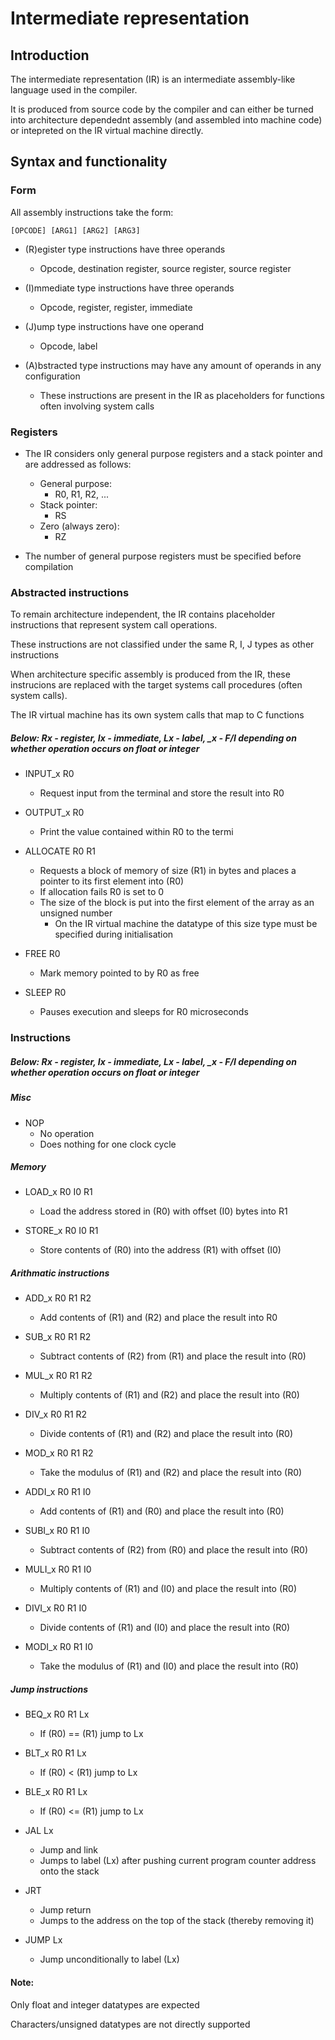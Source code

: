
# Intermediate representation


## Introduction

The intermediate representation (IR) is an intermediate assembly-like language used in the compiler.


It is produced from source code by the compiler and can either be turned into architecture dependednt assembly (and assembled into machine code) or intepreted on the IR virtual machine directly.




## Syntax and functionality


### Form
All assembly instructions take the form:

    [OPCODE] [ARG1] [ARG2] [ARG3]

- (R)egister type instructions have three operands
    - Opcode, destination register, source register, source register

- (I)mmediate type instructions have three operands
    - Opcode, register, register, immediate

- (J)ump type instructions have one operand
    - Opcode, label

- (A)bstracted type instructions may have any amount of operands in any configuration
    - These instructions are present in the IR as placeholders for functions often involving system calls


### Registers

- The IR considers only general purpose registers and a stack pointer and are addressed as follows:
    - General purpose: 
        - R0, R1, R2, ...
    - Stack pointer:
        - RS
    - Zero (always zero):
        - RZ

- The number of general purpose registers must be specified before compilation



### Abstracted instructions

To remain architecture independent, the IR contains placeholder instructions that represent system call operations.

These instructions are not classified under the same R, I, J types as other instructions

When architecture specific assembly is produced from the IR, these instrucions are replaced with the target systems call procedures (often system calls).

The IR virtual machine has its own system calls that map to C functions


##### Below: Rx - register, Ix - immediate, Lx - label, _x - F/I depending on whether operation occurs on float or integer

- INPUT_x R0

    - Request input from the terminal and store the result into R0


- OUTPUT_x R0

    - Print the value contained within R0 to the termi

- ALLOCATE R0 R1

    - Requests a block of memory of size (R1) in bytes and places a pointer to its first element into (R0)
    - If allocation fails R0 is set to 0
    - The size of the block is put into the first element of the array as an unsigned number
        - On the IR virtual machine the datatype of this size type must be specified during initialisation

- FREE R0

    - Mark memory pointed to by R0 as free

- SLEEP R0

    - Pauses execution and sleeps for R0 microseconds


### Instructions


##### Below: Rx - register, Ix - immediate, Lx - label, _x - F/I depending on whether operation occurs on float or integer



##### Misc

- NOP
    - No operation
    - Does nothing for one clock cycle


##### Memory

- LOAD_x R0 I0 R1
    - Load the address stored in (R0) with offset (I0) bytes into R1

- STORE_x R0 I0 R1
    - Store contents of (R0) into the address (R1) with offset (I0)

##### Arithmatic instructions

- ADD_x R0 R1 R2
    - Add contents of (R1) and (R2) and place the result into R0 

- SUB_x R0 R1 R2
    - Subtract contents of (R2) from (R1) and place the result into (R0)

- MUL_x R0 R1 R2
    - Multiply contents of (R1) and (R2) and place the result into (R0)

- DIV_x R0 R1 R2
    - Divide contents of (R1) and (R2) and place the result into (R0)

- MOD_x R0 R1 R2
    - Take the modulus of (R1) and (R2) and place the result into (R0)


- ADDI_x R0 R1 I0 
    - Add contents of (R1) and (R0) and place the result into (R0)

- SUBI_x R0 R1 I0
    - Subtract contents of (R2) from (R0) and place the result into (R0)

- MULI_x R0 R1 I0
    - Multiply contents of (R1) and (I0) and place the result into (R0)

- DIVI_x R0 R1 I0
    - Divide contents of (R1) and (I0) and place the result into (R0)

- MODI_x R0 R1 I0
    - Take the modulus of (R1) and (I0) and place the result into (R0)


##### Jump instructions

- BEQ_x R0 R1 Lx
    - If (R0) == (R1) jump to Lx

- BLT_x R0 R1 Lx
    - If (R0) < (R1) jump to Lx

- BLE_x R0 R1 Lx
    - If (R0) <= (R1) jump to Lx


- JAL Lx
    - Jump and link
    - Jumps to label (Lx) after pushing current program counter address onto the stack

- JRT
    - Jump return
    - Jumps to the address on the top of the stack (thereby removing it)

- JUMP Lx
    - Jump unconditionally to label (Lx)




#### Note:

Only float and integer datatypes are expected

Characters/unsigned datatypes are not directly supported


